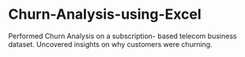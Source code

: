 # Churn-Analysis-using-Excel
Performed Churn Analysis on a subscription- based telecom business dataset. Uncovered insights on why customers were churning. 
